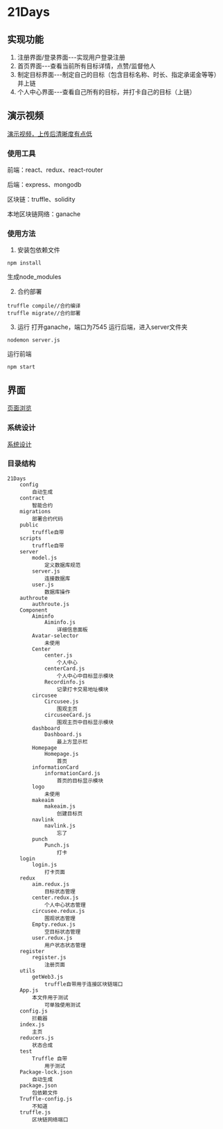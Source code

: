 # 21Days

## 实现功能
1. 注册界面/登录界面---实现用户登录注册
2. 首页界面---查看当前所有目标详情，点赞/监督他人
3. 制定目标界面---制定自己的目标（包含目标名称、时长、指定承诺金等等）并上链
4. 个人中心界面---查看自己所有的目标，并打卡自己的目标（上链）

## 演示视频
[演示视频，上传后清晰度有点低](https://v.youku.com/v_show/id_XMzgwNzA5MzAwOA==.html?spm=a2h3j.8428770.3416059.1)
### 使用工具
前端：react、redux、react-router

后端：express、mongodb

区块链：truffle、solidity

本地区块链网络：ganache

### 使用方法
1. 安装包依赖文件
```
npm install
```
生成node_modules

2. 合约部署
```
truffle compile//合约编译
truffle migrate//合约部署
```
3. 运行
打开ganache，端口为7545
运行后端，进入server文件夹
```
nodemon server.js
```
运行前端
```
npm start
```

## 界面
[页面浏览](https://github.com/KaryDean/21Days/blob/master/image/README.md)

### 系统设计
[系统设计](https://github.com/KaryDean/21Days/blob/master/image/21Days%E8%AE%BE%E8%AE%A1.jpg)

### 目录结构
```
21Days
	config
		自动生成
	contract
		智能合约
	migrations
		部署合约代码
	public
		truffle自带
	scripts
		truffle自带
	server
		model.js
			定义数据库规范
		server.js
			连接数据库
		user.js
			数据库操作
	authroute
		authroute.js
	Component
		Aiminfo
			Aiminfo.js
				详细信息面板
		Avatar-selector
			未使用
		Center
			center.js
				个人中心
			centerCard.js
				个人中心中目标显示模块
			Recordinfo.js
				记录打卡交易地址模块
		circusee
			Circusee.js
				围观主页
			circuseeCard.js
				围观主页中目标显示模块
		dashboard
			Dashboard.js
				最上方显示栏
		Homepage
			Homepage.js
				首页
		informationCard
			informationCard.js
				首页的目标显示模块
		logo
			未使用
		makeaim
			makeaim.js
				创建目标页
		navlink
			navlink.js
				忘了
		punch
			Punch.js
				打卡
	login
		login.js
			打卡页面
	redux
		aim.redux.js
			目标状态管理
		center.redux.js
			个人中心状态管理
		circusee.redux.js
			围观状态管理
		Empty.redux.js
			空目标状态管理
		user.redux.js
			用户状态状态管理
	register
		register.js
			注册页面
	utils
		getWeb3.js
			truffle自带用于连接区块链端口
	App.js
		本文件用于测试
			可单独使用测试
	config.js
		拦截器
	index.js
		主页
	reducers.js
		状态合成
	test
		Truffle 自带
			用于测试
	Package-lock.json
		自动生成
	package.json
		包依赖文件
	Truffle-config.js
		不知道
	truffle.js
		区块链网络端口
```
